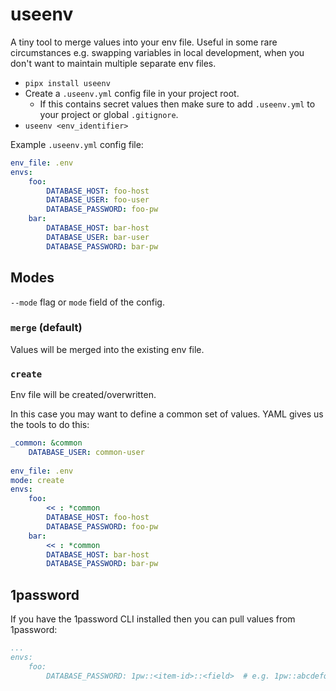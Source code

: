 # useenv

A tiny tool to merge values into your env file. 
Useful in some rare circumstances e.g. swapping variables in local development,
when you don't want to maintain multiple separate env files.  

* `pipx install useenv`
* Create a `.useenv.yml` config file in your project root. 
  * If this contains secret values then make sure to add `.useenv.yml` to your project or global `.gitignore`.
* `useenv <env_identifier>`

Example `.useenv.yml` config file:

```yml
env_file: .env
envs:
    foo:
        DATABASE_HOST: foo-host
        DATABASE_USER: foo-user
        DATABASE_PASSWORD: foo-pw
    bar:
        DATABASE_HOST: bar-host
        DATABASE_USER: bar-user
        DATABASE_PASSWORD: bar-pw
```


## Modes

`--mode` flag or `mode` field of the config.

### `merge` (default)

Values will be merged into the existing env file.

### `create`

Env file will be created/overwritten.

In this case you may want to define a common set of values. YAML gives us the tools to do this:

```yml
_common: &common
    DATABASE_USER: common-user
  
env_file: .env
mode: create
envs:
    foo:
        << : *common
        DATABASE_HOST: foo-host    
        DATABASE_PASSWORD: foo-pw
    bar:
        << : *common
        DATABASE_HOST: bar-host    
        DATABASE_PASSWORD: bar-pw
```

## 1password

If you have the 1password CLI installed then you can pull values from 1password:

```yml
...
envs:
    foo:
        DATABASE_PASSWORD: 1pw::<item-id>::<field>  # e.g. 1pw::abcdefqwerty::password
```

